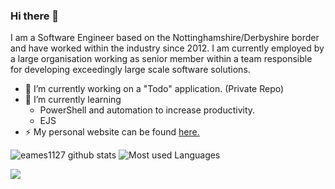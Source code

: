 ### Hi there 👋

<!--
**eames1127/eames1127** is a ✨ _special_ ✨ repository because its `README.md` (this file) appears on your GitHub profile.

Here are some ideas to get you started:

- 🔭 I’m currently working on ...
- 🌱 I’m currently learning ...
- 👯 I’m looking to collaborate on ...
- 🤔 I’m looking for help with ...
- 💬 Ask me about ...
- 📫 How to reach me: ...
- 😄 Pronouns: ...
- ⚡ Fun fact: ...
-->

I am a Software Engineer based on the Nottinghamshire/Derbyshire border and have worked within the industry since 2012. I am currently employed by a large organisation working as senior member within a team responsible for developing exceedingly large scale software solutions.

- 🔭 I’m currently working on a "Todo" application. (Private Repo)
- 🌱 I’m currently learning 
  * PowerShell and automation to increase productivity.
  * EJS
- ⚡ My personal website can be found [here.](https://daeames.com)

![eames1127 github stats](https://github-readme-stats.vercel.app/api?username=eames1127&theme=merko&show_icons=true)
![Most used Languages](https://github-readme-stats.vercel.app/api/top-langs/?username=eames1127&theme=merko)

[<img src="https://img.shields.io/badge/linkedin-%230077B5.svg?&style=for-the-badge&logo=linkedin&logoColor=white" />](https://www.linkedin.com/in/danieleames1/)
